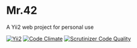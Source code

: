 # Mr.42
A Yii2 web project for personal use

[![Yii2](https://img.shields.io/badge/Powered_by-Yii_Framework-brightgreen.svg)](https://www.yiiframework.com/)
[![Code Climate](https://codeclimate.com/github/Thoulah/mr.42/badges/gpa.svg)](https://codeclimate.com/github/Thoulah/mr.42)
[![Scrutinizer Code Quality](https://scrutinizer-ci.com/g/Thoulah/mr.42/badges/quality-score.png?b=master)](https://scrutinizer-ci.com/g/Thoulah/mr.42/?branch=master)
